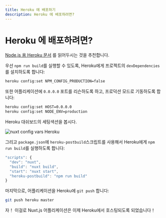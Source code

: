 ```yaml
---
title: Heroku 에 배포하기
description: Heroku 에 배포하려면?
---
```


<!-- title: Heroku Deployment -->
<!-- description: How to deploy Nuxt.js on Heroku? -->

<!-- # How to deploy on Heroku? -->

# Heroku 에 배포하려면?

<!-- We recommend you to read the [Heroku documentation for node.js](https://devcenter.heroku.com/articles/nodejs-support). -->

[Node.js 용 Heroku 문서](https://devcenter.heroku.com/articles/nodejs-support) 를 읽어두시는 것을 추천합니다.

<!-- First, we need to tell Heroku to install the `devDependencies` of the project (to be able to launch `npm run build`): -->

우선 `npm run build`를 실행할 수 있도록, Heroku에게 프로젝트의 `devDependencies` 를 설치하도록 합니다:

```bash
heroku config:set NPM_CONFIG_PRODUCTION=false
```

<!-- Also, we want our application to listen on the port `0.0.0.0` and run in production mode: -->

또한 어플리케이션에 `0.0.0.0` 포트를 리슨하도록 하고, 프로덕션 모드로 기동하도록 합니다:

```bash
heroku config:set HOST=0.0.0.0
heroku config:set NODE_ENV=production
```

<!-- You should see this in your Heroku dashboard (Settings section): -->

Heroku 대쉬보드의 세팅색션을 봅시다.

 ![nuxt config vars Heroku](https://i.imgur.com/EEKl6aS.png)

<!-- Then, we tell Heroku to launch `npm run build` via the `heroku-postbuild` script in our `package.json`: -->

그리고 `package.json`에 `heroku-postbuild`스크립트를 사용해서 Heroku에게 `npm run build`를 실행하도록 합니다:

```js
"scripts": {
  "dev": "nuxt",
  "build": "nuxt build",
  "start": "nuxt start",
  "heroku-postbuild": "npm run build"
}
```

<!-- Finally, we can push the app on Heroku with: -->

마지막으로, 어플리케이션을 Heroku에 `git push` 합니다:

```bash
git push heroku master
```

<!-- Voilà! Your nuxt.js application is now hosted on Heroku! -->

자！ 이걸로 Nuxt.js 어플리케이션은 이제 Heroku에서 호스팅되도록 되었습니다！
